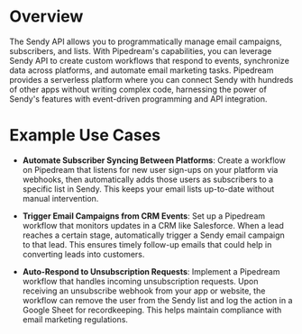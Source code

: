 # Overview

The Sendy API allows you to programmatically manage email campaigns, subscribers, and lists. With Pipedream's capabilities, you can leverage Sendy API to create custom workflows that respond to events, synchronize data across platforms, and automate email marketing tasks. Pipedream provides a serverless platform where you can connect Sendy with hundreds of other apps without writing complex code, harnessing the power of Sendy's features with event-driven programming and API integration.

# Example Use Cases

- **Automate Subscriber Syncing Between Platforms**: Create a workflow on Pipedream that listens for new user sign-ups on your platform via webhooks, then automatically adds those users as subscribers to a specific list in Sendy. This keeps your email lists up-to-date without manual intervention.

- **Trigger Email Campaigns from CRM Events**: Set up a Pipedream workflow that monitors updates in a CRM like Salesforce. When a lead reaches a certain stage, automatically trigger a Sendy email campaign to that lead. This ensures timely follow-up emails that could help in converting leads into customers.

- **Auto-Respond to Unsubscription Requests**: Implement a Pipedream workflow that handles incoming unsubscription requests. Upon receiving an unsubscribe webhook from your app or website, the workflow can remove the user from the Sendy list and log the action in a Google Sheet for recordkeeping. This helps maintain compliance with email marketing regulations.

